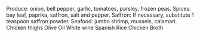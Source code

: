 Produce: onion, bell pepper, garlic, tomatoes, parsley, frozen peas.
Spices: bay leaf, paprika, saffron, salt and pepper.
Saffron: If necessary, substitute 1 teaspoon saffron powder.
Seafood: jumbo shrimp, mussels, calamari.
Chicken thighs
Olive Oil
White wine
Spanish Rice
Chicken Broth
